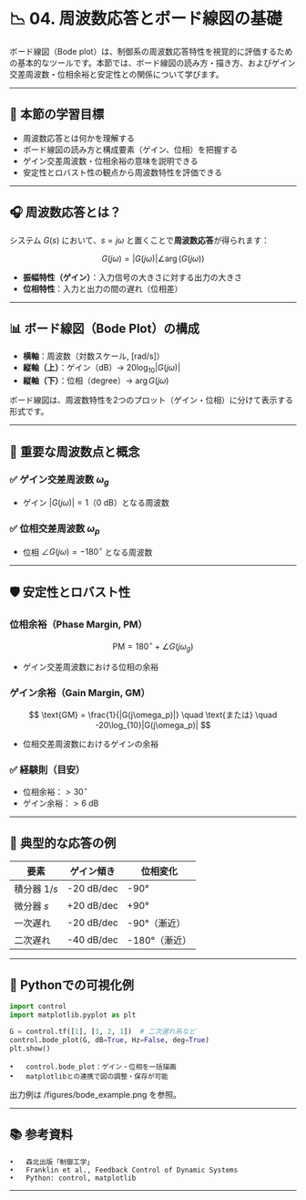 # 📉 04. 周波数応答とボード線図の基礎

ボード線図（Bode plot）は、制御系の周波数応答特性を視覚的に評価するための基本的なツールです。本節では、ボード線図の読み方・描き方、およびゲイン交差周波数・位相余裕と安定性との関係について学びます。

---

## 🎯 本節の学習目標

- 周波数応答とは何かを理解する
- ボード線図の読み方と構成要素（ゲイン、位相）を把握する
- ゲイン交差周波数・位相余裕の意味を説明できる
- 安定性とロバスト性の観点から周波数特性を評価できる

---

## 🎧 周波数応答とは？

システム $G(s)$ において、$s = j\omega$ と置くことで**周波数応答**が得られます：

$$
G(j\omega) = |G(j\omega)| \angle \arg(G(j\omega))
$$

- **振幅特性（ゲイン）**：入力信号の大きさに対する出力の大きさ
- **位相特性**：入力と出力の間の遅れ（位相差）

---

## 📊 ボード線図（Bode Plot）の構成

- **横軸**：周波数（対数スケール, [rad/s]）
- **縦軸（上）**：ゲイン（dB）→ $20 \log_{10} |G(j\omega)|$
- **縦軸（下）**：位相（degree）→ $\arg G(j\omega)$

ボード線図は、周波数特性を2つのプロット（ゲイン・位相）に分けて表示する形式です。

---

## 🧠 重要な周波数点と概念

### ✅ ゲイン交差周波数 $\omega_g$

- ゲイン $|G(j\omega)| = 1$（0 dB）となる周波数

### ✅ 位相交差周波数 $\omega_p$

- 位相 $\angle G(j\omega) = -180^\circ$ となる周波数

---

## 🛡️ 安定性とロバスト性

### 位相余裕（Phase Margin, PM）

$$
\text{PM} = 180^\circ + \angle G(j\omega_g)
$$

- ゲイン交差周波数における位相の余裕

### ゲイン余裕（Gain Margin, GM）

$$
\text{GM} = \frac{1}{|G(j\omega_p)|} \quad \text{または} \quad -20\log_{10}|G(j\omega_p)|
$$

- 位相交差周波数におけるゲインの余裕

### ✅ 経験則（目安）

- 位相余裕：$> 30^\circ$  
- ゲイン余裕：$> 6$ dB  

---

## 🔧 典型的な応答の例

| 要素         | ゲイン傾き | 位相変化 |
|--------------|------------|----------|
| 積分器 $1/s$ | -20 dB/dec | -90°     |
| 微分器 $s$   | +20 dB/dec | +90°     |
| 一次遅れ     | -20 dB/dec | -90°（漸近） |
| 二次遅れ     | -40 dB/dec | -180°（漸近） |

---

## 🧪 Pythonでの可視化例

```python
import control
import matplotlib.pyplot as plt

G = control.tf([1], [1, 2, 1])  # 二次遅れ系など
control.bode_plot(G, dB=True, Hz=False, deg=True)
plt.show()
```

	•	control.bode_plot：ゲイン・位相を一括描画
	•	matplotlibとの連携で図の調整・保存が可能

出力例は /figures/bode_example.png を参照。

---

## 📚 参考資料
	•	森北出版「制御工学」
	•	Franklin et al., Feedback Control of Dynamic Systems
	•	Python: control, matplotlib

---
